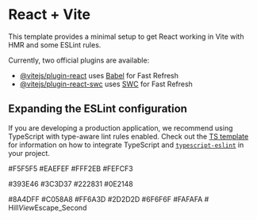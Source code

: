 # React + Vite

This template provides a minimal setup to get React working in Vite with HMR and some ESLint rules.

Currently, two official plugins are available:

- [@vitejs/plugin-react](https://github.com/vitejs/vite-plugin-react/blob/main/packages/plugin-react) uses [Babel](https://babeljs.io/) for Fast Refresh
- [@vitejs/plugin-react-swc](https://github.com/vitejs/vite-plugin-react/blob/main/packages/plugin-react-swc) uses [SWC](https://swc.rs/) for Fast Refresh

## Expanding the ESLint configuration

If you are developing a production application, we recommend using TypeScript with type-aware lint rules enabled. Check out the [TS template](https://github.com/vitejs/vite/tree/main/packages/create-vite/template-react-ts) for information on how to integrate TypeScript and [`typescript-eslint`](https://typescript-eslint.io) in your project.

<!-- color codes -->

<!-- light -->

#F5F5F5
#EAEFEF
#FFF2EB
#FEFCF3

<!-- dark -->

#393E46
#3C3D37
#222831
#0E2148

<!-- acc to logo -->

#8A4DFF
#C058A8
#FF6A3D
#2D2D2D
#6F6F6F
#FAFAFA
#   H i l l _ V i e w _ E s c a p e _ S e c o n d  
 